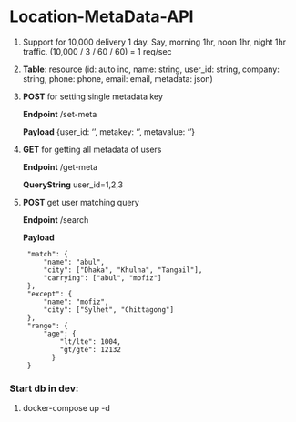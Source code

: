 # Location-MetaData-API

1. Support for 10,000 delivery 1 day. Say, morning 1hr, noon 1hr, night 1hr traffic. (10,000 / 3 / 60 / 60) = 1 req/sec

2. **Table**: resource (id: auto inc, name: string, user_id: string, company: string, phone: phone, email: email, metadata: json)

3. **POST** for setting single metadata key
   
   **Endpoint** /set-meta
   
   **Payload** {user_id: ‘’, metakey: ‘’, metavalue: ‘’}

4. **GET** for getting all metadata of users
   
   **Endpoint** /get-meta
   
   **QueryString** user_id=1,2,3

5. **POST** get user matching query
   
   **Endpoint** /search
   
   **Payload** 
    
        "match": {
            "name": "abul",
            "city": ["Dhaka", "Khulna", "Tangail"],
            "carrying": ["abul", "mofiz"]
        },
        "except": {
            "name": "mofiz",
            "city": ["Sylhet", "Chittagong"]
        },
        "range": {
            "age": {
                "lt/lte": 1004,
                "gt/gte": 12132
              }
        }


### Start db in dev:
1. docker-compose up -d
